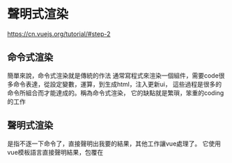 # 聲明式渲染
https://cn.vuejs.org/tutorial/#step-2

## 命令式渲染
簡單來說，命令式渲染就是傳統的作法
通常寫程式來渲染一個組件，需要code很多命令表達，從設定變數，運算，到生成html，注入更新ui，
這些過程是很多的命令所組合而才能達成的。稱為命令式渲染，
它的缺點就是繁瑣，笨重的coding的工作

## 聲明式渲染
是指不逐一下命令了，直接聲明出我要的結果，其他工作讓vue處理了。
它使用vue模板語言直接聲明結果，包覆在<template>標籤裡面，這樣就可以了